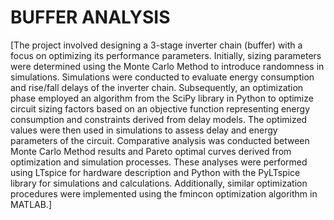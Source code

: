 # BUFFER ANALYSIS
[The project involved designing a 3-stage inverter chain (buffer) with a focus on optimizing its performance parameters. Initially, sizing parameters were determined using the Monte Carlo Method to introduce randomness in simulations. Simulations were conducted to evaluate energy consumption and rise/fall delays of the inverter chain. Subsequently, an optimization phase employed an algorithm from the SciPy library in Python to optimize circuit sizing factors based on an objective function representing energy consumption and constraints derived from delay models. The optimized values were then used in simulations to assess delay and energy parameters of the circuit. Comparative analysis was conducted between Monte Carlo Method results and Pareto optimal curves derived from optimization and simulation processes. These analyses were performed using LTspice for hardware description and Python with the PyLTspice library for simulations and calculations. Additionally, similar optimization procedures were implemented using the fmincon optimization algorithm in MATLAB.]

